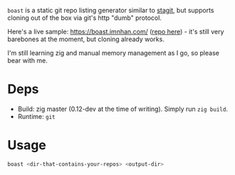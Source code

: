 `boast` is a static git repo listing generator similar to [stagit][1], but
supports cloning out of the box via git's http "dumb" protocol.

Here's a live sample: <https://boast.imnhan.com/> ([repo here][2]) - it's still very barebones
at the moment, but cloning already works.

I'm still learning zig and manual memory management as I go, so please bear
with me.

# Deps

- Build: zig master (0.12-dev at the time of writing). Simply run `zig build`.
- Runtime: `git`

# Usage

```sh
boast <dir-that-contains-your-repos> <output-dir>
```

[1]: https://codemadness.org/stagit.html
[2]: https://github.com/nhanb/boast-demo
